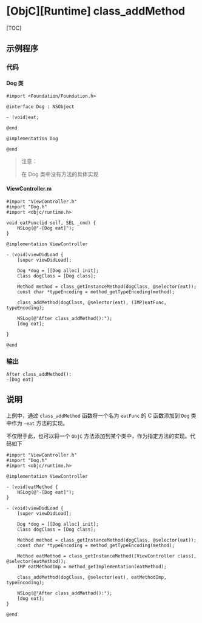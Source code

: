 # [ObjC][Runtime] class_addMethod

[TOC]

## 示例程序

### 代码

#### Dog 类

```objc
#import <Foundation/Foundation.h>

@interface Dog : NSObject

- (void)eat;

@end

@implementation Dog

@end
```

> 注意：
> 
> 在 Dog 类中没有方法的具体实现

#### ViewController.m

```objc
#import "ViewController.h"
#import "Dog.h"
#import <objc/runtime.h>

void eatFunc(id self, SEL _cmd) {
    NSLog(@"-[Dog eat]");
}

@implementation ViewController

- (void)viewDidLoad {
    [super viewDidLoad];

    Dog *dog = [[Dog alloc] init];
    Class dogClass = [Dog class];

    Method method = class_getInstanceMethod(dogClass, @selector(eat));
    const char *typeEncoding = method_getTypeEncoding(method);

    class_addMethod(dogClass, @selector(eat), (IMP)eatFunc, typeEncoding);

    NSLog(@"After class_addMethod():");
    [dog eat];

}

@end
```

###  输出

```console
After class_addMethod():
-[Dog eat]
```

## 说明

上例中，通过 `class_addMethod` 函数将一个名为 `eatFunc` 的 C 函数添加到 `Dog` 类中作为 `-eat` 方法的实现。

不仅限于此，也可以将一个 `ObjC` 方法添加到某个类中，作为指定方法的实现。代码如下


```objc
#import "ViewController.h"
#import "Dog.h"
#import <objc/runtime.h>

@implementation ViewController

- (void)eatMethod {
    NSLog(@"-[Dog eat]");
}

- (void)viewDidLoad {
    [super viewDidLoad];

    Dog *dog = [[Dog alloc] init];
    Class dogClass = [Dog class];

    Method method = class_getInstanceMethod(dogClass, @selector(eat));
    const char *typeEncoding = method_getTypeEncoding(method);

    Method eatMethod = class_getInstanceMethod([ViewController class], @selector(eatMethod));
    IMP eatMethodImp = method_getImplementation(eatMethod);

    class_addMethod(dogClass, @selector(eat), eatMethodImp, typeEncoding);

    NSLog(@"After class_addMethod():");
    [dog eat];
}

@end
```


